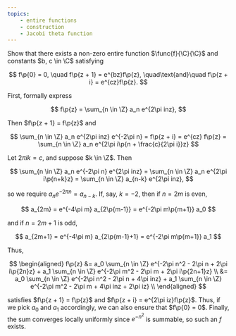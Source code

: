 ```yaml
---
topics:
    - entire functions
    - construction
    - Jacobi theta function
---
```


<problem>

Show that there exists a non-zero entire function $\func{f}{\C}{\C}$ and constants $b, c \in \C$ satisfying

$$
f\p{0} = 0,
\quad f\p{z + 1} = e^{bz}f\p{z},
\quad\text{and}\quad f\p{z + i} = e^{cz}f\p{z}.
$$

</problem>

<solution>

First, formally express

$$
f\p{z} = \sum_{n \in \Z} a_n e^{2\pi inz},
$$

Then $f\p{z + 1} = f\p{z}$ and

$$
\sum_{n \in \Z} a_n e^{2\pi inz} e^{-2\pi n}
    = f\p{z + i}
    = e^{cz} f\p{z}
    = \sum_{n \in \Z} a_n e^{2\pi i\p{n + \frac{c}{2\pi i}}z}
$$

Let $2\pi i k = c$, and suppose $k \in \Z$. Then

$$
\sum_{n \in \Z} a_n e^{-2\pi n} e^{2\pi inz}
    = \sum_{n \in \Z} a_n e^{2\pi i\p{n+k}z}
    = \sum_{n \in \Z} a_{n-k} e^{2\pi inz},
$$

so we require $a_n e^{-2\pi n} = a_{n-k}$. If, say, $k = -2$, then if $n = 2m$ is even,

$$
a_{2m}
    = e^{-4\pi m} a_{2\p{m-1}}
    = e^{-2\pi m\p{m+1}} a_0
$$

and if $n = 2m + 1$ is odd,

$$
a_{2m+1}
    = e^{-4\pi m} a_{2\p{m-1}+1}
    = e^{-2\pi m\p{m+1}} a_1
$$

Thus,

$$
\begin{aligned}
    f\p{z}
        &= a_0 \sum_{n \in \Z} e^{-2\pi n^2 - 2\pi n + 2\pi i\p{2n}z} + a_1 \sum_{n \in \Z} e^{-2\pi m^2 - 2\pi m + 2\pi i\p{2n+1}z} \\
        &= a_0 \sum_{n \in \Z} e^{-2\pi n^2 - 2\pi n + 4\pi inz} + a_1 \sum_{n \in \Z} e^{-2\pi m^2 - 2\pi m + 4\pi inz + 2\pi iz} \\
\end{aligned}
$$

satisfies $f\p{z + 1} = f\p{z}$ and $f\p{z + i} = e^{2\pi iz}f\p{z}$. Thus, if we pick $a_0$ and $a_1$ accordingly, we can also ensure that $f\p{0} = 0$. Finally, the sum converges locally uniformly since $e^{-n^2}$ is summable, so such an $f$ exists.

</solution>
